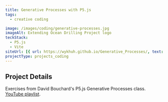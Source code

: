 ```yaml
---
title: Generative Processes with P5.js
tags:
  - creative coding

image: /images/coding/generative-processes.jpg
imageAlt: Extending Ocean Drilling Project logo
teckStack:
  - P5.js
  - Vite
siteUrl: [{ url: https://wykhuh.github.io/Generative_Processes/, text: Demo }]
projectType: projects_coding
---
```


## Project Details

Exercises from David Bouchard's P5.js Generative Processes class. [YouTube playlist](https://www.youtube.com/playlist?list=PLLx7jIm38p9m6n8X01Sz2kQaSC9U6_6u5).
